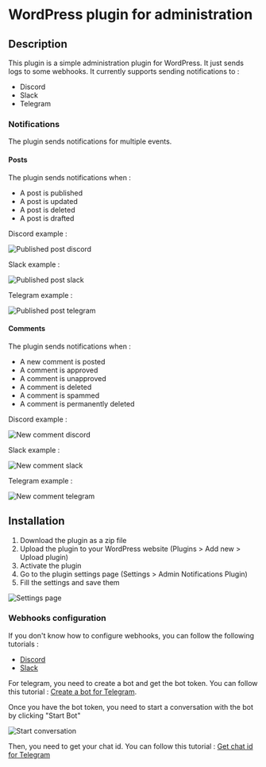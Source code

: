 # WordPress plugin for administration

## Description
This plugin is a simple administration plugin for WordPress. It just sends logs to some webhooks.
It currently supports sending notifications to :
- Discord
- Slack
- Telegram

### Notifications
The plugin sends notifications for multiple events.
#### Posts
The plugin sends notifications when :
- A post is published
- A post is updated
- A post is deleted
- A post is drafted

Discord example :

![Published post discord](http://image.noelshack.com/fichiers/2022/44/2/1667327231-published-post-discord.png)

Slack example :

![Published post slack](http://image.noelshack.com/fichiers/2022/44/2/1667327295-published-post-slack.png)

Telegram example :

![Published post telegram](http://image.noelshack.com/fichiers/2022/44/2/1667327404-published-post-telegram.png)

#### Comments
The plugin sends notifications when :
- A new comment is posted
- A comment is approved
- A comment is unapproved
- A comment is deleted
- A comment is spammed
- A comment is permanently deleted


Discord example :

![New comment discord](http://image.noelshack.com/fichiers/2022/44/2/1667327626-comment-discord.png)

Slack example :

![New comment slack](http://image.noelshack.com/fichiers/2022/44/2/1667327668-comment-slack.png)

Telegram example :

![New comment telegram](http://image.noelshack.com/fichiers/2022/44/2/1667327707-comment-telegram.png)

## Installation
1. Download the plugin as a zip file
2. Upload the plugin to your WordPress website (Plugins > Add new > Upload plugin)
3. Activate the plugin
4. Go to the plugin settings page (Settings > Admin Notifications Plugin)
5. Fill the settings and save them

![Settings page](http://image.noelshack.com/fichiers/2022/44/2/1667328061-settings.png)

### Webhooks configuration
If you don't know how to configure webhooks, you can follow the following tutorials :
- [Discord](https://www.svix.com/resources/guides/how-to-make-webhook-discord/)
- [Slack](https://api.slack.com/incoming-webhooks)

For telegram, you need to create a bot and get the bot token. You can follow this tutorial : [Create a bot for Telegram](https://www.siteguarding.com/en/how-to-get-telegram-bot-api-token).

Once you have the bot token, you need to start a conversation with the bot by clicking "Start Bot"

![Start conversation](http://image.noelshack.com/fichiers/2022/44/2/1667328453-start-bot-telegram.png)

Then, you need to get your chat id. You can follow this tutorial : [Get chat id for Telegram](https://www.alphr.com/find-chat-id-telegram/)